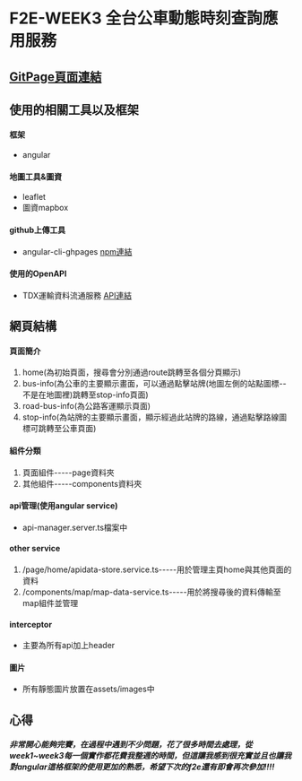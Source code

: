 # F2E-WEEK3 全台公車動態時刻查詢應用服務

## [GitPage頁面連結](https://th1230.github.io/F2E-WEEK3/)

## 使用的相關工具以及框架

#### 框架
* angular 

#### 地圖工具&圖資
* leaflet 
* 圖資mapbox

#### github上傳工具
* angular-cli-ghpages [npm連結](https://www.npmjs.com/package/angular-cli-ghpages)

#### 使用的OpenAPI 
* TDX運輸資料流通服務 [API連結](https://tdx.transportdata.tw/api-service/swagger)

## 網頁結構

#### 頁面簡介

1. home(為初始頁面，搜尋會分別通過route跳轉至各個分頁顯示)
2. bus-info(為公車的主要顯示畫面，可以通過點擊站牌(地圖左側的站點圖標--不是在地圖裡)跳轉至stop-info頁面)
3. road-bus-info(為公路客運顯示頁面)
4. stop-info(為站牌的主要顯示畫面，顯示經過此站牌的路線，通過點擊路線圖標可跳轉至公車頁面)

#### 組件分類

1. 頁面組件-----page資料夾
2. 其他組件-----components資料夾

#### api管理(使用angular service)

* api-manager.server.ts檔案中

#### other service

1. /page/home/apidata-store.service.ts-----用於管理主頁home與其他頁面的資料
2. /components/map/map-data-service.ts-----用於將搜尋後的資料傳輸至map組件並管理

#### interceptor

* 主要為所有api加上header

#### 圖片

* 所有靜態圖片放置在assets/images中

## 心得

##### 非常開心能夠完賽，在過程中遇到不少問題，花了很多時間去處理，從week1~week3每一個實作都花費我整週的時間，但這讓我感到很充實並且也讓我對angular這格框架的使用更加的熟悉，希望下次的f2e還有即會再次參加!!!!
